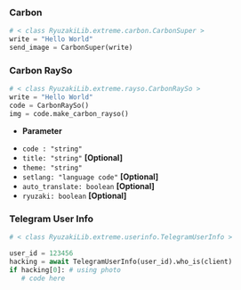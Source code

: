 ### Carbon
```python
# < class RyuzakiLib.extreme.carbon.CarbonSuper >
write = "Hello World"
send_image = CarbonSuper(write)
```

### Carbon RaySo
```python
# < class RyuzakiLib.extreme.rayso.CarbonRaySo >
write = "Hello World"
code = CarbonRaySo()
img = code.make_carbon_rayso()
```
* <b>Parameter</b>
- `code : "string"`
- `title: "string"` <b>[Optional]</b>
- `theme: "string"`
- `setlang: "language code"` <b>[Optional]</b>
- `auto_translate: boolean` <b>[Optional]</b>
- `ryuzaki: boolean` <b>[Optional]</b>

### Telegram User Info
```python
# < class RyuzakiLib.extreme.userinfo.TelegramUserInfo >

user_id = 123456
hacking = await TelegramUserInfo(user_id).who_is(client)
if hacking[0]: # using photo
   # code here
